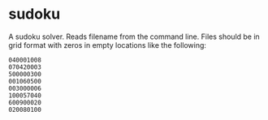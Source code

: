 # sudoku

A sudoku solver. Reads filename from the command line. Files should be in grid format with zeros in empty locations like the following:

```002090060
040001008
070420003
500000300
001060500
003000006
100057040
600900020
020080100
```